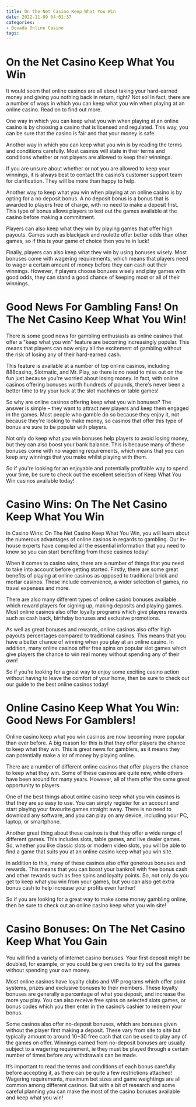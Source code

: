 ```yaml
---
title: On the Net Casino Keep What You Win
date: 2022-11-09 04:01:37
categories:
- Bovada Online Casino
tags:
---
```



#  On the Net Casino Keep What You Win

It would seem that online casinos are all about taking your hard-earned money and giving you nothing back in return, right? Not so! In fact, there are a number of ways in which you can keep what you win when playing at an online casino. Read on to find out more.

One way in which you can keep what you win when playing at an online casino is by choosing a casino that is licensed and regulated. This way, you can be sure that the casino is fair and that your money is safe.

Another way in which you can keep what you win is by reading the terms and conditions carefully. Most casinos will state in their terms and conditions whether or not players are allowed to keep their winnings.

If you are unsure about whether or not you are allowed to keep your winnings, it is always best to contact the casino’s customer support team for clarification. They will be more than happy to help.

Another way to keep what you win when playing at an online casino is by opting for a no deposit bonus. A no deposit bonus is a bonus that is awarded to players free of charge, with no need to make a deposit first. This type of bonus allows players to test out the games available at the casino before making a commitment.

Players can also keep what they win by playing games that offer high payouts. Games such as blackjack and roulette offer better odds than other games, so if this is your game of choice then you’re in luck!

Finally, players can also keep what they win by using bonuses wisely. Most bonuses come with wagering requirements, which means that players need to wager a certain amount of money before they can cash out their winnings. However, if players choose bonuses wisely and play games with good odds, they can stand a good chance of keeping most or all of their winnings.

#  Good News For Gambling Fans! On The Net Casino Keep What You Win!

There is some good news for gambling enthusiasts as online casinos that offer a "keep what you win" feature are becoming increasingly popular. This means that players can now enjoy all the excitement of gambling without the risk of losing any of their hard-earned cash.

This feature is available at a number of top online casinos, including 888casino, Slotmatic, and Mr. Play, so there is no need to miss out on the fun just because you're worried about losing money. In fact, with online casinos offering bonuses worth hundreds of pounds, there's never been a better time to try your luck at the slot machines or table games!

So why are online casinos offering keep what you win bonuses? The answer is simple – they want to attract new players and keep them engaged in the games. Most people who gamble do so because they enjoy it, not because they're looking to make money, so casinos that offer this type of bonus are sure to be popular with players.

Not only do keep what you win bonuses help players to avoid losing money, but they can also boost your bank balance. This is because many of these bonuses come with no wagering requirements, which means that you can keep any winnings that you make whilst playing with them.

So if you're looking for an enjoyable and potentially profitable way to spend your time, be sure to check out the excellent selection of Keep What You Win casinos available today!

#  Casino Wins: On The Net Casino Keep What You Win

In Casino Wins: On The Net Casino Keep What You Win, you will learn about the numerous advantages of online casinos in regards to gambling. Our in-house experts have compiled all the essential information that you need to know so you can start benefiting from these casinos today!

When it comes to casino wins, there are a number of things that you need to take into account before getting started. Firstly, there are some great benefits of playing at online casinos as opposed to traditional brick and mortar casinos. These include convenience, a wider selection of games, no travel expenses and more.

There are also many different types of online casino bonuses available which reward players for signing up, making deposits and playing games. Most online casinos also offer loyalty programs which give players rewards such as cash back, birthday bonuses and exclusive promotions.

As well as great bonuses and rewards, online casinos also offer high payouts percentages compared to traditional casinos. This means that you have a better chance of winning when you play at an online casino. In addition, many online casinos offer free spins on popular slot games which give players the chance to win real money without spending any of their own!

So if you’re looking for a great way to enjoy some exciting casino action without having to leave the comfort of your home, then be sure to check out our guide to the best online casinos today!

#  Online Casino Keep What You Win: Good News For Gamblers!

Online casino keep what you win casinos are now becoming more popular than ever before. A big reason for this is that they offer players the chance to keep what they win. This is great news for gamblers, as it means they can potentially make a lot of money by playing online.

There are a number of different online casinos that offer players the chance to keep what they win. Some of these casinos are quite new, while others have been around for many years. However, all of them offer the same great opportunity to players.

One of the best things about online casino keep what you win casinos is that they are so easy to use. You can simply register for an account and start playing your favourite games straight away. There is no need to download any software, and you can play on any device, including your PC, laptop, or smartphone.

Another great thing about these casinos is that they offer a wide range of different games. This includes slots, table games, and live dealer games. So, whether you like classic slots or modern video slots, you will be able to find a game that suits you at an online casino keep what you win site.

In addition to this, many of these casinos also offer generous bonuses and rewards. This means that you can boost your bankroll with free bonus cash and other rewards such as free spins and loyalty points. So, not only do you get to keep what you win from your games, but you can also get extra bonus cash to help increase your profits even further!

So if you are looking for a great way to make some money gambling online, then be sure to check out an online casino keep what you win site!

#  Casino Bonuses: On The Net Casino Keep What You Gain

You will find a variety of internet casino bonuses. Your first deposit might be doubled, for example, or you could be given credits to try out the games without spending your own money.

Most online casinos have loyalty clubs and VIP programs which offer point systems, prizes and exclusive bonuses to their members. These loyalty bonuses are generally a percentage of what you deposit, and increase the more you play. You can also receive free spins on selected slots games, or bonus codes which you then enter in the casino’s cashier to redeem your bonus.

Some casinos also offer no-deposit bonuses, which are bonuses given without the player first making a deposit. These vary from site to site but typically amount to around $10-$30 free cash that can be used to play any of the games on offer. Winnings earned from no-deposit bonuses are usually subject to a wagering requirement, ie they must be played through a certain number of times before any withdrawals can be made.

It’s important to read the terms and conditions of each bonus carefully before accepting it, as there can be quite a few restrictions attached! Wagering requirements, maximum bet sizes and game weightings are all common among different casinos. But with a bit of research and some careful planning you can make the most of the casino bonuses available and keep what you win!
